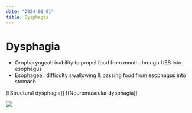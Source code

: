 ```yaml
---
date: "2024-01-01"
title: Dysphagia
---
```


# Dysphagia

* Oropharyngeal: inability to propel food from mouth through UES into esophagus
* Esophageal: difficulty swallowing & passing food from esophagus into stomach

[[Structural dysphagia]]
[[Neuromuscular dysphagia]]

![](https://i.imgur.com/S3paLyb.png)

